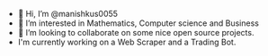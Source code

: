 - 👋 Hi, I’m @manishkus0055
- 👀 I’m interested in Mathematics, Computer science and Business
- 💞️ I’m looking to collaborate on some nice open source projects.
- I'm currently working on a Web Scraper and a Trading Bot.
<!---
manishkus0055/manishkus0055 is a ✨ special ✨ repository because its `README.md` (this file) appears on your GitHub profile.
You can click the Preview link to take a look at your changes.
--->
